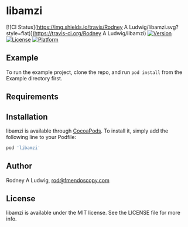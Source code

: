 # libamzi

[![CI Status](https://img.shields.io/travis/Rodney A Ludwig/libamzi.svg?style=flat)](https://travis-ci.org/Rodney A Ludwig/libamzi)
[![Version](https://img.shields.io/cocoapods/v/libamzi.svg?style=flat)](https://cocoapods.org/pods/libamzi)
[![License](https://img.shields.io/cocoapods/l/libamzi.svg?style=flat)](https://cocoapods.org/pods/libamzi)
[![Platform](https://img.shields.io/cocoapods/p/libamzi.svg?style=flat)](https://cocoapods.org/pods/libamzi)

## Example

To run the example project, clone the repo, and run `pod install` from the Example directory first.

## Requirements

## Installation

libamzi is available through [CocoaPods](https://cocoapods.org). To install
it, simply add the following line to your Podfile:

```ruby
pod 'libamzi'
```

## Author

Rodney A Ludwig, rod@fmendoscopy.com

## License

libamzi is available under the MIT license. See the LICENSE file for more info.
